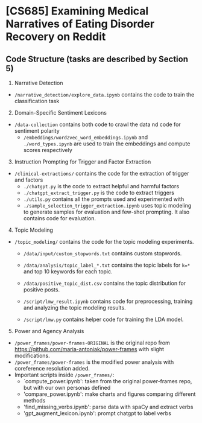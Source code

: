 # [CS685] Examining Medical Narratives of Eating Disorder Recovery on Reddit

## Code Structure (tasks are described by Section 5)

1. Narrative Detection
- `/narrative_detection/explore_data.ipynb` contains the code to train the classification task
2. Domain-Specific Sentiment Lexicons
- `/data-collection` contains both code to crawl the data nd code for sentiment polarity
  - `/embeddings/word2vec_word_embeddings.ipynb` and `./word_types.ipynb` are used to train the embeddings and compute scores respectively
3. Instruction Prompting for Trigger and Factor Extraction
- `/clinical-extractions/` contains the code for the extraction of trigger and factors
  - `./chatgpt.py` is the code to extract helpful and harmful factors
  - `./chatgpt_extract_trigger.py` is the code to extract triggers
  - `./utils.py` contains all the prompts used and experimented with
  - `./sample_selection_trigger_extraction.ipynb` uses topic modeling to generate samples for evaluation and few-shot prompting. It also contains code for evaluation.
  
4. Topic Modeling
- `/topic_modeling/` contains the code for the topic modeling experiments.
  - `/data/input/custom_stopwords.txt` contains custom stopwords.
  - `/data/analysis/topic_label_*.txt` contains the topic labels for `k=*` and top 10 keywords for each topic.
  - `/data/positive_topic_dist.csv` contains the topic distribution for positive posts.

  - `/script/lmw_result.ipynb` contains code for preprocessing, training and analyzing the topic modeling results.
  - `/script/lmw.py` contains helper code for training the LDA model.
5. Power and Agency Analysis
- `/power_frames/power-frames-ORIGINAL` is the original repo from https://github.com/maria-antoniak/power-frames with slight modifications.
- `/power_frames/power-frames` is the modified power analysis with coreference resolution added.
- Important scripts inside `/power_frames/`:
  - `compute_power.ipynb': taken from the original power-frames repo, but with our own personas defined
  - 'compare_power.ipynb': make charts and figures comparing different methods
  - 'find_missing_verbs.ipynb': parse data with spaCy and extract verbs
  - 'gpt_augment_lexicon.ipynb': prompt chatgpt to label verbs


